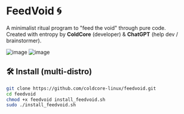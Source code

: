 # FeedVoid 🌀

A minimalist ritual program to "feed the void" through pure code.  
Created with entropy by **ColdCore** (developer) & **ChatGPT** (help dev / brainstormer).

![image](https://github.com/user-attachments/assets/433fc46d-9805-4de8-add0-1aef230ac0a1)
![image](https://github.com/user-attachments/assets/8187b0b8-d344-4c7c-94b5-d9ee7195393a)


## 🛠 Install (multi-distro)

```bash
git clone https://github.com/coldcore-linux/feedvoid.git
cd feedvoid
chmod +x feedvoid install_feedvoid.sh
sudo ./install_feedvoid.sh

